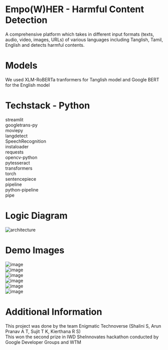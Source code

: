 # Empo(W)HER - Harmful Content Detection
A comprehensive platform which takes in different input formats (texts, audio, video, images, URLs) of various languages including Tanglish, Tamil, English and detects harmful contents. <br>

# Models
We used XLM-RoBERTa tranformers for Tanglish model and Google BERT for the English model <br>

# Techstack - Python
streamlit <br>
googletrans-py <br>
moviepy <br>
langdetect <br>
SpeechRecognition <br>
instaloader <br>
requests <br>
opencv-python <br>
pytesseract <br>
transformers <br>
torch <br>
sentencepiece <br>
pipeline <br>
python-pipeline <br>
pipe <br>

# Logic Diagram
![architecture](https://github.com/arunpranav-at/Harmful_Content_Detection/assets/115616429/72ffcf8a-43ee-4d69-a35a-c7fcecbc284e) <br>

# Demo Images
![image](https://github.com/arunpranav-at/Harmful_Content_Detection/assets/115616429/4beb8f77-b489-43a5-92c3-dd1526a9ddeb) <br>
![image](https://github.com/arunpranav-at/Harmful_Content_Detection/assets/115616429/a115b173-9756-4155-9681-d210cf66d454) <br>
![image](https://github.com/arunpranav-at/Harmful_Content_Detection/assets/115616429/286962e8-3dea-4933-aa85-1341971f1448) <br>
![image](https://github.com/arunpranav-at/Harmful_Content_Detection/assets/115616429/ec29325b-1665-4081-9159-831322a0f759) <br>
![image](https://github.com/arunpranav-at/Harmful_Content_Detection/assets/115616429/01c48496-046b-448e-be8c-2e86ce7f23bd) <br>
![image](https://github.com/arunpranav-at/Harmful_Content_Detection/assets/115616429/5aeec3c5-7fe5-4bdf-a512-7e2a9da7bc2a) <br>

# Additional Information
This project was done by the team Enigmatic Technoverse (Shalini S, Arun Pranav A T, Sujit T K, Kierthana R S) <br>
This won the second prize in IWD SheInnovates hackathon conducted by Google Developer Groups and WTM










